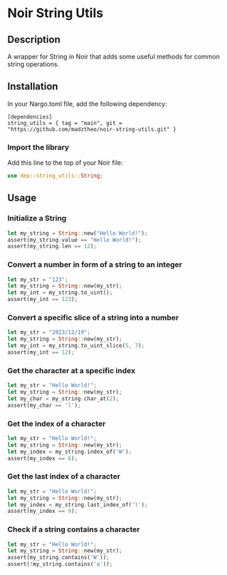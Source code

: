 # Noir String Utils

## Description

A wrapper for String in Noir that adds some useful methods for common string operations.

## Installation

In your Nargo.toml file, add the following dependency:

```
[dependencies]
string_utils = { tag = "main", git = "https://github.com/madztheo/noir-string-utils.git" }
```

### Import the library

Add this line to the top of your Noir file:

```rust
use dep::string_utils::String;
```

## Usage

### Initialize a String

```rust
let my_string = String::new("Hello World!");
assert(my_string.value == "Hello World!");
assert(my_string.len == 12);
```

### Convert a number in form of a string to an integer

```rust
let my_str = "123";
let my_string = String::new(my_str);
let my_int = my_string.to_uint();
assert(my_int == 123);
```

### Convert a specific slice of a string into a number

```rust
let my_str = "2023/12/19";
let my_string = String::new(my_str);
let my_int = my_string.to_uint_slice(5, 7);
assert(my_int == 12);
```

### Get the character at a specific index

```rust
let my_str = "Hello World!";
let my_string = String::new(my_str);
let my_char = my_string.char_at(2);
assert(my_char == 'l');
```

### Get the index of a character

```rust
let my_str = "Hello World!";
let my_string = String::new(my_str);
let my_index = my_string.index_of('W');
assert(my_index == 6);
```

### Get the last index of a character

```rust
let my_str = "Hello World!";
let my_string = String::new(my_str);
let my_index = my_string.last_index_of('l');
assert(my_index == 9);
```

### Check if a string contains a character

```rust
let my_str = "Hello World!";
let my_string = String::new(my_str);
assert(my_string.contains('W'));
assert(!my_string.contains('a'));
```
